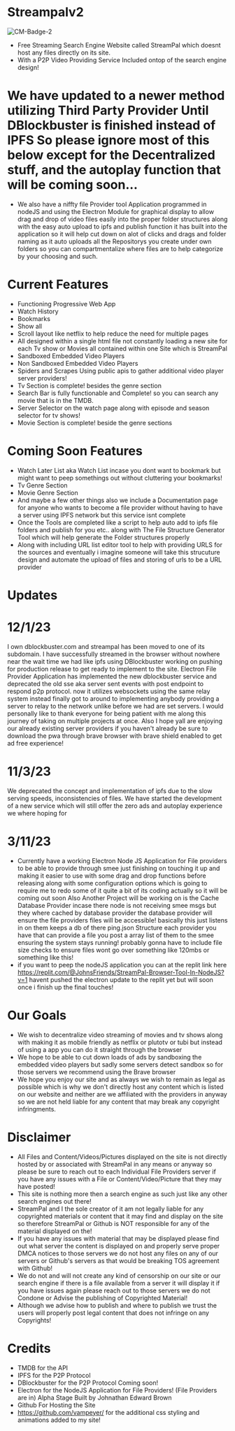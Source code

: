 # Streampalv2
![CM-Badge-2](https://github.com/user-attachments/assets/ce67e7ea-00bc-423f-9c4e-207528a0cde3)




- Free Streaming Search Engine Website called StreamPal which doesnt host any files directly on its site.
- With a P2P Video Providing Service Included ontop of the search engine design!
# We have updated to a newer method utilizing Third Party Provider Until DBlockbuster is finished instead of IPFS So please ignore most of this below except for the Decentralized stuff, and the autoplay function that will be coming soon...

- We also have a niffty file Provider tool Application programmed in nodeJS and using the Electron Module for graphical display to allow drag and drop of video files easily into the proper folder structures along with the easy auto upload to ipfs and publish function it has built into the application so it will help cut down on alot of clicks and drags and folder naming as it auto uploads all the Repositorys you create under own folders so you can compartmentalize where files are to help categorize by your choosing and such.

# Current Features
- Functioning Progressive Web App
- Watch History
- Bookmarks
- Show all
- Scroll layout like netflix to help reduce the need for multiple pages
- All designed within a single html file not constantly loading a new site for each Tv show or Movies all contained within one Site which is StreamPal
- Sandboxed Embedded Video Players
- Non Sandboxed Embedded Video Players
- Spiders and Scrapes Using public apis to gather additional video player server providers!
- Tv Section is complete! besides the genre section
- Search Bar is fully functionable and Complete! so you can search any movie that is in the TMDB.
- Server Selector on the watch page along with episode and season selector for tv shows!
- Movie Section is complete! beside the genre sections

# Coming Soon Features
- Watch Later List aka Watch List incase you dont want to bookmark but might want to peep somethings out without cluttering your bookmarks!
- Tv Genre Section
- Movie Genre Section
- And maybe a few other things also we include a Documentation page for anyone who wants to become a file provider without having to have a server using IPFS network but this service isnt complete
- Once the Tools are completed like a script to help auto add to ipfs file folders and publish for you etc.. along with The File Structure Generator Tool which will help generate the Folder structures properly
- Along with including URL list editor tool to help with providing URLS for the sources and eventually i imagine someone will take this strucuture design and automate the upload of files and storing of urls to be a URL provider

#   Updates
# 12/1/23
I own dblockbuster.com and streampal has been moved to one of its subdomain.
I have successfully streamed in the browser without nowhere near the wait time we had like ipfs using DBlockbuster working on pushing for production release to get ready to implement to the site.
Electron File Provider Application has implemented the new dblockbuster service and deprecated the old sse aka server sent events with post endpoint to respond p2p protocol. now it utilizes websockets using the same relay system instead finally got to around to implementing anybody providing a server to relay to the network unlike before we had are set servers.
I would personally like to thank everyone for being patient with me along this journey of taking on multiple projects at once.
Also I hope yall are enjoying our already existing server providers if you haven't already be sure to download the pwa through brave browser with brave shield enabled to get ad free experience!

# 11/3/23 
We deprecated the concept and implementation of ipfs due to the slow serving speeds, inconsistencies of files. We have started the development of a new service which will still offer the zero ads and autoplay experience we where hoping for
# 3/11/23
- Currently have a working Electron Node JS Application for File providers to be able to provide through smee just finishing on touching it up and making it easier to use with some drag and drop functions before releasing along with some configuration options which is going to require me to redo some of it quite a bit of its coding actually so it will be coming out soon Also Another Project will be working on is the Cache Database Provider incase there node is not receiving smee msgs but they where cached by database provider the database provider will ensure the file providers files will be accessible! basically this just listens in on them keeps a db of there ping.json Structure each provider you have that can provide a file you post a array list of them to the smee ensuring the system stays running! probably gonna have to include file size checks to ensure files wont go over something like 120mbs or something like this!
- if you want to peep the nodeJS application you can at the replit link here https://replit.com/@JohnsFriends/StreamPal-Browser-Tool-In-NodeJS?v=1 havent pushed the electron update to the replit yet but will soon once i finish up the final touches!

# Our Goals
- We wish to decentralize video streaming of movies and tv shows along with making it as mobile friendly as netflix or plutotv or tubi but instead of using a app you can do it straight through the browser
- We hope to be able to cut down loads of ads by sandboxing the embedded video players but sadly some servers detect sandbox so for those servers we recommend using the Brave browser
- We hope you enjoy our site and as always we wish to remain as legal as possible which is why we don't directly host any content which is listed on our website and neither are we affiliated with the providers in anyway so we are not held liable for any content that may break any copyright infringments.


# Disclaimer
- All Files and Content/Videos/Pictures displayed on the site is not directly hosted by or associated with StreamPal in any means or anyway so please be sure to reach out to each Individual File Providers server if you have any issues with a File or Content/Video/Picture that they may have posted!
- This site is nothing more then a search engine as such just like any other search engines out there!
- StreamPal and I the sole creator of it am not legally liable for any copyrighted materials or content that it may find and display on the site so therefore StreamPal or Github is NOT responsible for any of the material displayed on the!
- If you have any issues with material that may be displayed please find out what server the content is displayed on and properly serve proper DMCA notices to those servers we do not host any files on any of our servers or Github's servers as that would be breaking TOS agreement with Github!
- We do not and will not create any kind of censorship on our site or our search engine if there is a file available from a server it will display it if you have issues again please reach out to those servers we do not Condone or Advise the publishing of Copyrighted Material!
- Although we advise how to publish and where to publish we trust the users will properly post legal content that does not infringe on any Copyrights!


# Credits
- TMDB for the API
- IPFS for the P2P Protocol
- DBlockbuster for the P2P Protocol Coming soon!
- Electron for the NodeJS Application for File Providers! (File Providers are in) Alpha Stage Built by Johnathan Edward Brown
- Github For Hosting the Site
- https://github.com/vampeyer/ for the additional css styling and animations added to my site!
